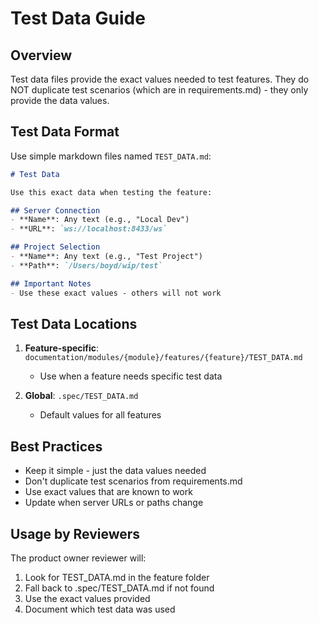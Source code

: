 # Test Data Guide

## Overview

Test data files provide the exact values needed to test features. They do NOT duplicate test scenarios (which are in requirements.md) - they only provide the data values.

## Test Data Format

Use simple markdown files named `TEST_DATA.md`:

```markdown
# Test Data

Use this exact data when testing the feature:

## Server Connection
- **Name**: Any text (e.g., "Local Dev")  
- **URL**: `ws://localhost:8433/ws`

## Project Selection
- **Name**: Any text (e.g., "Test Project")
- **Path**: `/Users/boyd/wip/test`

## Important Notes
- Use these exact values - others will not work
```

## Test Data Locations

1. **Feature-specific**: `documentation/modules/{module}/features/{feature}/TEST_DATA.md`
   - Use when a feature needs specific test data

2. **Global**: `.spec/TEST_DATA.md`
   - Default values for all features

## Best Practices

- Keep it simple - just the data values needed
- Don't duplicate test scenarios from requirements.md
- Use exact values that are known to work
- Update when server URLs or paths change

## Usage by Reviewers

The product owner reviewer will:
1. Look for TEST_DATA.md in the feature folder
2. Fall back to .spec/TEST_DATA.md if not found
3. Use the exact values provided
4. Document which test data was used
